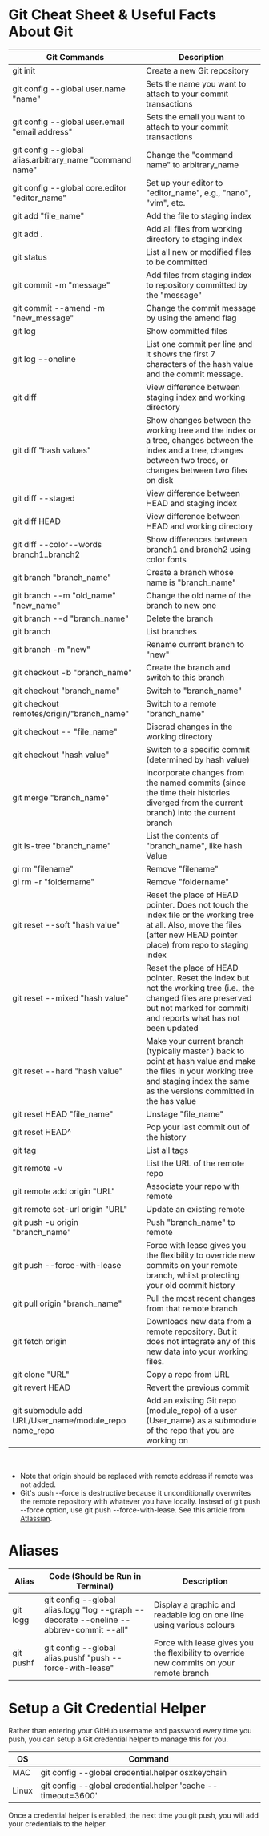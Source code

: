 # Git Cheat Sheet & Useful Facts About Git


Git Commands  | Description
--------------|------------
git init | Create a new Git repository
git config --global user.name "name" | Sets the name you want to attach to your commit transactions 
git config --global user.email "email address" | Sets the email you want to attach to your commit transactions 
git config --global alias.arbitrary_name "command name" | Change the "command name" to arbitrary_name
git config --global core.editor "editor_name" | Set up your editor to "editor_name", e.g., "nano", "vim", etc. 
git add "file_name" | Add the file to staging index
git add . | Add all files from working directory to staging index
git status | List all new or modified files to be committed
git commit -m "message" | Add files from staging index to repository committed by the "message"
git commit --amend -m "new_message" | Change the commit message by using the amend flag
git log | Show committed files
git log --oneline | List one commit per line and it shows the first 7 characters of the hash value and the commit message.
git diff | View difference between staging index and working directory
git diff "hash values" | Show changes between the working tree and the index or a tree, changes between the index and a tree, changes between two trees, or changes between two files on disk
git diff --staged | View difference between HEAD and staging index
git diff HEAD | View difference between HEAD and working directory
git diff --color--words branch1..branch2 | Show differences between branch1 and branch2 using color fonts
git branch "branch_name" | Create a branch whose name is "branch_name"
git branch --m "old_name" "new_name" | Change the old name of the branch to new one 
git branch --d "branch_name" | Delete the branch
git branch | List branches
git branch -m "new" | Rename current branch to "new"
git checkout -b "branch_name" | Create the branch and switch to this branch
git checkout "branch_name" | Switch to "branch_name"
git checkout remotes/origin/"branch_name" | Switch to a remote "branch_name"
git checkout -- "file_name" | Discrad changes in the working directory
git checkout "hash value" | Switch to a specific commit (determined by hash value)
git merge "branch_name" | Incorporate changes from the named commits (since the time their histories diverged from the current branch) into the current branch
git ls-tree "branch_name" | List the contents of "branch_name", like hash Value
gi rm "filename" | Remove  "filename"
gi rm -r "foldername" | Remove  "foldername"
git reset --soft "hash value" | Reset the place of HEAD pointer. Does not touch the index file or the working tree at all. Also, move the files (after new HEAD pointer place) from repo to staging index
git reset --mixed "hash value" | Reset the place of HEAD pointer. Reset the index but not the working tree (i.e., the changed files are preserved but not marked for commit) and reports what has not been updated
git reset --hard "hash value" | Make your current branch (typically master ) back to point at hash value and make the files in your working tree and staging index the same as the versions committed in the has value
git reset HEAD "file_name" | Unstage "file_name"
git reset HEAD^ | Pop your last commit out of the history
git tag | List all tags
git remote -v | List the URL of the remote repo
git remote add origin "URL"  | Associate your repo with remote 
git remote set-url origin "URL" | Update an existing remote
git push -u origin "branch_name" | Push "branch_name" to remote
git push --force-with-lease | Force with lease gives you the flexibility to override new commits on your remote branch, whilst protecting your old commit history
git pull origin "branch_name" | Pull the most recent changes from that remote branch
git fetch origin | Downloads new data from a remote repository. But it does not integrate any of this new data into your working files.
git clone "URL" | Copy a repo from URL
git revert HEAD | Revert the previous commit
git submodule add URL/User_name/module_repo name_repo | Add an existing Git repo (module_repo) of a user (User_name) as a submodule of the repo that you are working on
<br>

* Note that origin should be replaced with remote address if remote was not added. 
* Git's push --force is destructive because it unconditionally overwrites the remote repository with whatever you have locally. Instead of git push --force option, use git push --force-with-lease. See this article from [Atlassian](https://developer.atlassian.com/blog/2015/04/force-with-lease/).

# Aliases

Alias | Code (Should be Run in Terminal) | Description
------|----------------------------------|------------
git logg | git config --global alias.logg "log --graph --decorate --oneline --abbrev-commit --all" | Display a graphic and readable log on one line using various colours
git pushf | git config --global alias.pushf "push --force-with-lease" | Force with lease gives you the flexibility to override new commits on your remote branch

# Setup a Git Credential Helper
Rather than entering your GitHub username and password every time you push, you can setup a Git credential helper to manage this for you.

OS | Command 
---|--------
MAC | git config --global credential.helper osxkeychain
Linux | git config --global credential.helper 'cache --timeout=3600'

Once a credential helper is enabled, the next time you git push, you will add your credentials to the helper.



